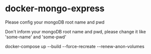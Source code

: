 # docker-mongo-express
Please config your mongoDB root name and pwd

Don't inform your mongoDB root name and pwd, please change it like 'some-name' and 'some-pwd'

docker-compose up --build --force-recreate --renew-anon-volumes